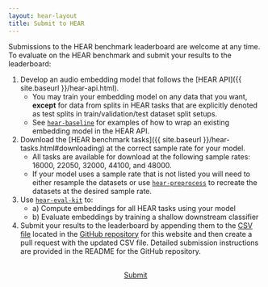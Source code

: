 ```yaml
---
layout: hear-layout
title: Submit to HEAR
---
```


Submissions to the HEAR benchmark leaderboard are welcome at any time. To evaluate on 
the HEAR benchmark and submit your results to the leaderboard:

1. Develop an audio embedding model that follows the [HEAR API]({{ site.baseurl }}/hear-api.html).
      * You may train your embedding model on any data that you want, **except** for data from 
        splits in HEAR tasks that are explicitly denoted as test splits in train/validation/test 
        dataset split setups. 
      * See [`hear-baseline`](https://github.com/neuralaudio/hear-baseline) 
        for examples of how to wrap an existing embedding model in the HEAR API.
2. Download the [HEAR benchmark tasks]({{ site.baseurl }}/hear-tasks.html#downloading) 
   at the correct sample rate for your model.
    * All tasks are available for download at the following sample rates: 16000, 22050, 32000, 44100, and 48000. 
    * If your model uses a sample rate that is not listed you will need to either resample the datasets or use
      [`hear-preprocess`](https://github.com/neuralaudio/hear-preprocess) to recreate the 
      datasets at the desired sample rate.
3. Use [`hear-eval-kit`](https://github.com/neuralaudio/hear-eval-kit/) to:
      * a) Compute embeddings for all HEAR tasks using your model
      * b) Evaluate embeddings by training a shallow downstream classifier
4. Submit your results to the leaderboard by appending them to the 
   [CSV file](https://github.com/neuralaudio/hear-benchmark/blob/main/docs/leaderboard.csv)
   located in the [GitHub repository](https://github.com/neuralaudio/hear-benchmark)
   for this website and then create a pull request with the updated CSV file. Detailed 
   submission instructions are provided in the README for the GitHub repository.

<div id="button-group" style="margin-top: 30px; margin-bottom: 30px; display: flex; justify-content: center; align-items: left; gap: 12px;">
    <a href="https://github.com/neuralaudio/hear-benchmark" role="button" class="btn btn-primary">Submit</a>
</div>
